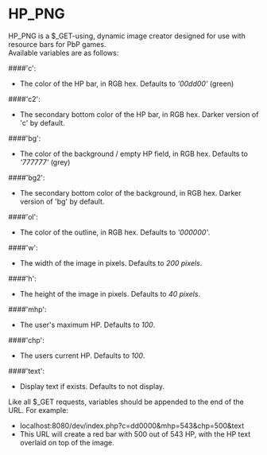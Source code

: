 # HP_PNG

HP_PNG is a $_GET-using, dynamic image creator designed for use with resource bars for PbP games.  
Available variables are as follows:

####'c':
* The color of the HP bar, in RGB hex.  Defaults to _'00dd00'_ (green)

####'c2':
* The secondary bottom color of the HP bar, in RGB hex. Darker version of 'c' by default.

####'bg':
* The color of the background / empty HP field, in RGB hex.  Defaults to _'777777'_ (grey)

####'bg2':
* The secondary bottom color of the background, in RGB hex. Darker version of 'bg' by default.

####'ol':
* The color of the outline, in RGB hex. Defaults to _'000000'_.

####'w':
* The width of the image in pixels.  Defaults to _200 pixels_.

####'h':
* The height of the image in pixels.  Defaults to _40 pixels_.

####'mhp':
* The user's maximum HP.  Defaults to _100_.

####'chp':
* The users current HP.  Defaults to _100_.

####'text':
* Display text if exists.  Defaults to not display.

Like all $_GET requests, variables should be appended to the end of the URL.  For example:
* localhost:8080/dev/index.php?c=dd0000&mhp=543&chp=500&text
* This URL will create a red bar with 500 out of 543 HP, with the HP text overlaid on top of the image.
